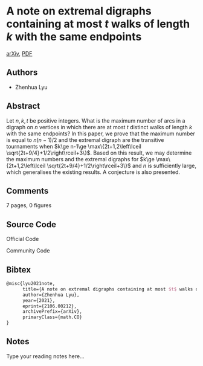 
# A note on extremal digraphs containing at most $t$ walks of length $k$ with the same endpoints

[arXiv](https://arxiv.org/abs/2106.0212), [PDF](https://arxiv.org/pdf/2106.0212.pdf)

## Authors

- Zhenhua Lyu

## Abstract

Let $n,k,t$ be positive integers. What is the maximum number of arcs in a digraph on $n$ vertices in which there are at most $t$ distinct walks of length $k$ with the same endpoints? In this paper, we prove that the maximum number is equal to $n(n-1)/2$ and the extremal digraph are the transitive tournaments when $k\ge n-1\ge \max\{2t+1,2\left\lceil \sqrt{2t+9/4}+1/2\right\rceil+3\}$. Based on this result, we may determine the maximum numbers and the extremal digraphs for $k\ge \max\{2t+1,2\left\lceil \sqrt{2t+9/4}+1/2\right\rceil+3\}$ and $n$ is sufficiently large, which generalises the existing results. A conjecture is also presented.

## Comments

7 pages, 0 figures

## Source Code

Official Code



Community Code



## Bibtex

```tex
@misc{lyu2021note,
      title={A note on extremal digraphs containing at most $t$ walks of length $k$ with the same endpoints}, 
      author={Zhenhua Lyu},
      year={2021},
      eprint={2106.00212},
      archivePrefix={arXiv},
      primaryClass={math.CO}
}
```

## Notes

Type your reading notes here...

